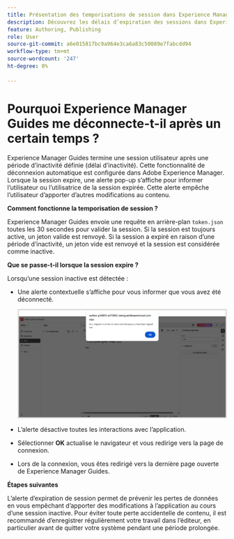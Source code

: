 ```yaml
---
title: Présentation des temporisations de session dans Experience Manager Guides
description: Découvrez les délais d’expiration des sessions dans Experience Manager Guides.
feature: Authoring, Publishing
role: User
source-git-commit: a6e015817bc9a964e3ca6a83c50089e7fabcdd94
workflow-type: tm+mt
source-wordcount: '247'
ht-degree: 0%

---
```


# Pourquoi Experience Manager Guides me déconnecte-t-il après un certain temps ?

Experience Manager Guides termine une session utilisateur après une période d’inactivité définie (délai d’inactivité). Cette fonctionnalité de déconnexion automatique est configurée dans Adobe Experience Manager. Lorsque la session expire, une alerte pop-up s’affiche pour informer l’utilisateur ou l’utilisatrice de la session expirée. Cette alerte empêche l’utilisateur d’apporter d’autres modifications au contenu.

**Comment fonctionne la temporisation de session ?**

Experience Manager Guides envoie une requête en arrière-plan `token.json` toutes les 30 secondes pour valider la session. Si la session est toujours active, un jeton valide est renvoyé. Si la session a expiré en raison d’une période d’inactivité, un jeton vide est renvoyé et la session est considérée comme inactive.

**Que se passe-t-il lorsque la session expire ?**

Lorsqu’une session inactive est détectée :

- Une alerte contextuelle s’affiche pour vous informer que vous avez été déconnecté.

  ![](images/sign-out-prompt.png)

- L’alerte désactive toutes les interactions avec l’application.

- Sélectionner **OK** actualise le navigateur et vous redirige vers la page de connexion.
- Lors de la connexion, vous êtes redirigé vers la dernière page ouverte de Experience Manager Guides.

**Étapes suivantes**

L’alerte d’expiration de session permet de prévenir les pertes de données en vous empêchant d’apporter des modifications à l’application au cours d’une session inactive. Pour éviter toute perte accidentelle de contenu, il est recommandé d’enregistrer régulièrement votre travail dans l’éditeur, en particulier avant de quitter votre système pendant une période prolongée.






